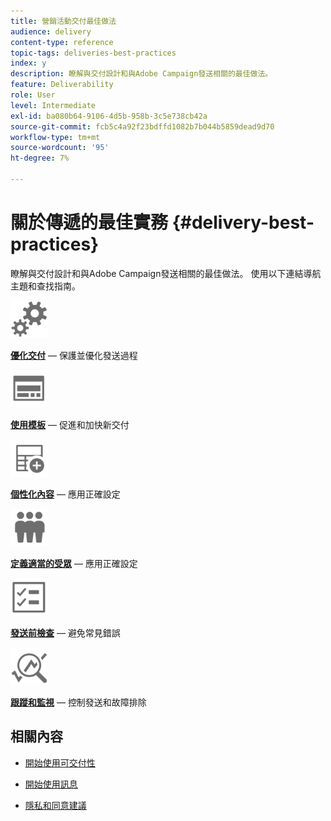 ```yaml
---
title: 營銷活動交付最佳做法
audience: delivery
content-type: reference
topic-tags: deliveries-best-practices
index: y
description: 瞭解與交付設計和與Adobe Campaign發送相關的最佳做法。
feature: Deliverability
role: User
level: Intermediate
exl-id: ba080b64-9106-4d5b-958b-3c5e738cb42a
source-git-commit: fcb5c4a92f23bdffd1082b7b044b5859dead9d70
workflow-type: tm+mt
source-wordcount: '95'
ht-degree: 7%

---
```


# 關於傳遞的最佳實務 {#delivery-best-practices}

瞭解與交付設計和與Adobe Campaign發送相關的最佳做法。 使用以下連結導航主題和查找指南。

<img src="assets/do-not-localize/optimize.svg"  width="60px">

**[優化交付](optimize-delivery.md)**  — 保護並優化發送過程

<img src="assets/do-not-localize/design.svg"  width="60px">

**[使用模板](use-templates.md)**  — 促進和加快新交付

<img src="assets/do-not-localize/custom.svg"  width="60px">

**[個性化內容](design-and-personalize.md)**  — 應用正確設定

<img src="assets/do-not-localize/profiles.svg"  width="60px">

**[定義適當的受眾](define-the-right-audience.md)**  — 應用正確設定

<img src="assets/do-not-localize/start.svg"  width="60px">

**[發送前檢查](check-before-sending.md)**  — 避免常見錯誤

<img src="assets/do-not-localize/troubleshoot.svg"  width="60px">

**[跟蹤和監視](track-and-monitor.md)**  — 控制發送和故障排除

## 相關內容

* [開始使用可交付性](../../sending/using/about-deliverability.md)

* [開始使用訊息](../../channels/using/get-started-communication-channels.md)

* [隱私和同意建議](../../start/using/privacy.md)
